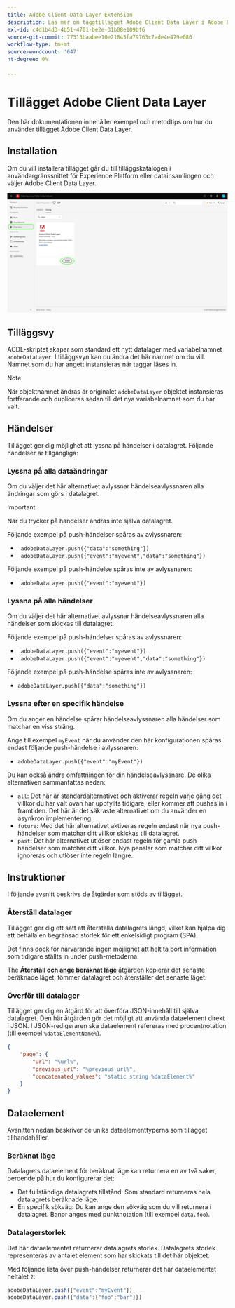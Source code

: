```yaml
---
title: Adobe Client Data Layer Extension
description: Läs mer om taggtillägget Adobe Client Data Layer i Adobe Experience Platform.
exl-id: c4d1b4d3-4b51-4701-be2e-31b08e109bf6
source-git-commit: 77313baabee10e21845fa79763c7ade4e479e080
workflow-type: tm+mt
source-wordcount: '647'
ht-degree: 0%

---
```


# Tillägget Adobe Client Data Layer

Den här dokumentationen innehåller exempel och metodtips om hur du använder tillägget Adobe Client Data Layer.

<!-- (Missing document?)
If you would like to have more details on development consideration, [please reach this page](./dev.md). -->

## Installation

Om du vill installera tillägget går du till tilläggskatalogen i användargränssnittet för Experience Platform eller datainsamlingen och väljer Adobe Client Data Layer.

![ACDL-tilläggsvy i katalog](./images/catalog.png)

<!-- (GitHub link?)
There is also the possibility to fork this project. You can download this github project, realize the change that you deem required for your specific use-case and re-upload it on your Organization as a private extension.
This installation will not be supported on our end.<br>
>[!NOTE]
>
> _Consider renaming the extension name in the extension.json file_ -->

## Tilläggsvy

ACDL-skriptet skapar som standard ett nytt datalager med variabelnamnet `adobeDataLayer`. I tilläggsvyn kan du ändra det här namnet om du vill. Namnet som du har angett instansieras när taggar läses in.

>[!NOTE]
>
>När objektnamnet ändras är originalet `adobeDataLayer` objektet instansieras fortfarande och dupliceras sedan till det nya variabelnamnet som du har valt.

## Händelser

Tillägget ger dig möjlighet att lyssna på händelser i datalagret. Följande händelser är tillgängliga:

### Lyssna på alla dataändringar

Om du väljer det här alternativet avlyssnar händelseavlyssnaren alla ändringar som görs i datalagret.

>[!IMPORTANT]
>
>När du trycker på händelser ändras inte själva datalagret.

Följande exempel på push-händelser spåras av avlyssnaren:

* ` adobeDataLayer.push({"data":"something"})`
* ` adobeDataLayer.push({"event":"myevent","data":"something"})`

Följande exempel på push-händelse spåras inte av avlyssnaren:

* ` adobeDataLayer.push({"event":"myevent"})`

### Lyssna på alla händelser

Om du väljer det här alternativet avlyssnar händelseavlyssnaren alla händelser som skickas till datalagret.

Följande exempel på push-händelser spåras av avlyssnaren:

* ` adobeDataLayer.push({"event":"myevent"})`
* ` adobeDataLayer.push({"event":"myevent","data":"something"})`

Följande exempel på push-händelse spåras inte av avlyssnaren:

* ` adobeDataLayer.push({"data":"something"}) `

### Lyssna efter en specifik händelse

Om du anger en händelse spårar händelseavlyssnaren alla händelser som matchar en viss sträng.

Ange till exempel `myEvent` när du använder den här konfigurationen spåras endast följande push-händelse i avlyssnaren:

* `adobeDataLayer.push({"event":"myEvent"})`

Du kan också ändra omfattningen för din händelseavlyssnare. De olika alternativen sammanfattas nedan:

* `all`: Det här är standardalternativet och aktiverar regeln varje gång det villkor du har valt ovan har uppfyllts tidigare, eller kommer att pushas in i framtiden. Det här är det säkraste alternativet om du använder en asynkron implementering.
* `future`: Med det här alternativet aktiveras regeln endast när nya push-händelser som matchar ditt villkor skickas till datalagret.
* `past`: Det här alternativet utlöser endast regeln för gamla push-händelser som matchar ditt villkor. Nya penslar som matchar ditt villkor ignoreras och utlöser inte regeln längre.

## Instruktioner

I följande avsnitt beskrivs de åtgärder som stöds av tillägget.

### Återställ datalager

Tillägget ger dig ett sätt att återställa datalagrets längd, vilket kan hjälpa dig att behålla en begränsad storlek för ett enkelsidigt program (SPA).

Det finns dock för närvarande ingen möjlighet att helt ta bort information som tidigare ställts in under push-metoderna.

The **Återställ och ange beräknat läge** åtgärden kopierar det senaste beräknade läget, tömmer datalagret och återställer det senaste läget.

### Överför till datalager

Tillägget ger dig en åtgärd för att överföra JSON-innehåll till själva datalagret. Den här åtgärden gör det möjligt att använda dataelement direkt i JSON. I JSON-redigeraren ska dataelement refereras med procentnotation (till exempel `%dataElementName%`).

```json
{
    "page": {
        "url": "%url%",
        "previous_url": "%previous_url%",
        "concatenated_values": "static string %dataElement%"
    }
}
```

## Dataelement

Avsnitten nedan beskriver de unika dataelementtyperna som tillägget tillhandahåller.

### Beräknat läge

Datalagrets dataelement för beräknat läge kan returnera en av två saker, beroende på hur du konfigurerar det:

* Det fullständiga datalagrets tillstånd: Som standard returneras hela datalagrets beräknade läge.
* En specifik sökväg: Du kan ange den sökväg som du vill returnera i datalagret. Banor anges med punktnotation (till exempel `data.foo`).

### Datalagerstorlek

Det här dataelementet returnerar datalagrets storlek. Datalagrets storlek representeras av antalet element som har skickats till det här objektet.

Med följande lista över push-händelser returnerar det här dataelementet heltalet `2`:

```js
adobeDataLayer.push({"event":"myEvent"})
adobeDataLayer.push({"data":{"foo":"bar"}})
```
